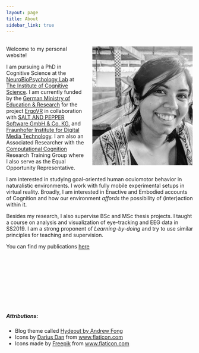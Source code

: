 ```yaml
---
layout: page
title: About
sidebar_link: true
---
```

<br/>
<!-- ![me](./assets/public_images/me.jpg#me)
 -->
<img src="./assets/public_images/me.jpg" width="270" style="padding:2px; float: right; margin-left:20px; margin-bottom:20px;"/>
Welcome to my personal website!

I am pursuing a PhD in Cognitive Science at the [NeuroBioPsychology Lab](https://www.ikw.uni-osnabrueck.de/en/research_groups/neurobiopsychology.html) at [The Institute of Cognitive Science](https://www.ikw.uni-osnabrueck.de/en/home.html). I am currently funded by the [German Ministry of Education & Research](https://www.bmbf.de/en/index.html) for the project [ErgoVR](https://www.technik-zum-menschen-bringen.de/projekte/ergovr) in collaboration with [SALT AND PEPPER Software GmbH & Co. KG.](https://www.embodied.engineering/ergovr) and [Fraunhofer Institute for Digital Media Technology](https://www.idmt.fraunhofer.de/en.html). I am also an Associated Researcher with the [Computational Cognition](http://computational-cognition.eu/) Research Training Group where I also serve as the Equal Opportunity Representative.

I am interested in studying goal-oriented human oculomotor behavior in naturalistic environments. I work with fully mobile experimental setups in virtual reality. Broadly, I am interested in Enactive and Embodied accounts of Cognition and how our environment _affords_ the possibility of (inter)action within it.

Besides my research, I also supervise BSc and MSc thesis projects. I taught a course on analysis and visualization of eye-tracking and EEG data in SS2019. I am a strong proponent of _Learning-by-doing_ and try to use similar principles for teaching and supervision.

You can find my publications [here](https://scholar.google.com/citations?user=YGO0ev0AAAAJ&hl=en)


<br/>
<br/>
<br/>
<br/>
<br/>
<br/>
<br/>
<br/>

##### Attributions:
- Blog theme called <a href="https://github.com/fongandrew/hydeout">Hydeout by Andrew Fong</a>
- Icons by <a href="https://www.flaticon.com/authors/darius-dan" title="Darius Dan">Darius Dan</a> from <a href="https://www.flaticon.com/" title="Flaticon">www.flaticon.com</a>
- Icons made by <a href="https://www.flaticon.com/authors/freepik" title="Freepik">Freepik</a> from <a href="https://www.flaticon.com/" title="Flaticon"> www.flaticon.com</a>
